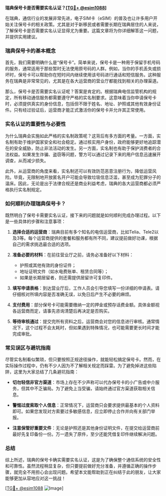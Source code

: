 **瑞典保号卡是否需要实名认证？[[TG💪+ @esim1088](https://t.me/s/esim1088)]**

在瑞典，通信行业的发展非常先进，电子SIM卡（eSIM）的普及也让许多用户开始关注保号卡的相关政策。尤其是对于新移民或者需要长期在瑞典居住的人来说，了解保号卡是否需要实名认证显得尤为重要。这篇文章将为你详细解答这一问题，并提供实用建议。

### 瑞典保号卡的基本概念

首先，我们需要明确什么是“保号卡”。简单来说，保号卡是一种用于保留手机号码的服务，通常适用于那些暂时无法使用原号码的人群。例如，当你的手机丢失或损坏时，保号卡可以帮助你在短时间内继续使用该号码进行通话和短信服务。这种服务在瑞典是非常常见的，尤其是在各大运营商的营业厅都能找到相关的办理渠道。

那么，保号卡是否需要实名认证呢？答案是肯定的。根据瑞典电信监管机构的规定，所有移动通信服务都需要遵守严格的实名制要求。这意味着当你申请保号卡时，必须提供真实的身份信息，包括但不限于姓名、地址、护照或其他有效身份证件。只有经过验证后，运营商才能正式激活你的保号卡并允许其正常使用。

### 实名认证的重要性与必要性

为什么瑞典会实施如此严格的实名制政策呢？这背后有多方面的考量。一方面，实名制有助于维护国家安全和社会稳定。通过核实用户身份，政府能够更好地追踪潜在的安全威胁，防止非法活动的发生。另一方面，实名制也有助于保护消费者的合法权益。如果发生诈骗、盗窃等问题，警方可以通过记录下来的用户信息迅速展开调查，从而减少损失。

此外，从运营商的角度来看，实名制还可以有效防范恶意注册行为，降低运营风险。毕竟，无限制地开放匿名开户可能会导致垃圾信息泛滥，甚至成为犯罪分子的温床。因此，无论是出于法律合规还是商业利益考虑，瑞典的各大运营商都必须严格执行实名制规定。

### 如何顺利办理瑞典保号卡？

既然明白了保号卡需要实名认证，接下来的问题就是如何顺利完成办理过程。以下是一些具体的步骤和注意事项：

1. **选择合适的运营商**：瑞典目前有多个知名的电信运营商，比如Telia、Tele2以及3等。每个运营商提供的套餐和服务都有所不同，建议提前做好功课，根据自己的需求挑选最合适的选项。
   
2. **准备必要的材料**：在前往营业厅之前，请务必准备好以下材料：
   - 护照或其他有效的身份证件；
   - 地址证明文件（如水电费账单、租赁合同等）；
   - 如果是长期居留者，则还需提供居留许可复印件。

3. **填写申请表格**：到达营业厅后，工作人员会引导您填写一份详细的申请表。请仔细核对所填内容是否准确无误，以免日后产生不必要的麻烦。

4. **支付费用**：部分保号卡可能需要缴纳一定的押金或预存话费金额。具体金额视各运营商而定，请事先咨询清楚后再决定是否购买。

5. **等待审核通过**：提交完所有资料之后，运营商会对您的信息进行审核。通常情况下，这个过程不会太耗时，但如果遇到特殊情况，也可能需要更长时间才能完成审批。

### 常见误区与避坑指南

尽管实名制看似繁琐，但只要按照正规途径操作，就能轻松搞定保号卡。然而，在实际操作过程中，仍有不少人因为不了解相关规定而踩雷。为了避免掉进这些陷阱，这里为大家总结了几条避坑指南：

- **切勿轻信非官方渠道**：市场上存在不少声称可以代办保号卡的小广告或中介服务，但其中不乏骗局。为了避免上当受骗，请始终通过官方渠道获取相关信息。
  
- **警惕过度索取个人信息**：正常情况下，运营商只会要求提供最基本的个人资料即可。如果您发现对方索要过多敏感信息，应立即停止合作并向有关部门举报。

- **注意保管好重要文件**：无论是护照还是其他身份证明文件，在提交给运营商前最好先复印备份一份。万一遗失了原件，至少还能凭借复印件继续解决问题。

### 总结

综上所述，瑞典的保号卡确实需要实名认证，这是为了确保整个通信系统的安全性和可靠性。虽然流程稍显复杂，但只要提前做好充分准备，并遵循正确的操作步骤，就完全不用担心会出现问题。希望本文能帮助到正在纠结于此的朋友，让大家能够更加从容地应对这一挑战！

[[TG💪+ @esim1088](https://t.me/s/esim1088) ![Image](https://i.postimg.cc/4NQfJmqS/Snipaste-2025-05-13-00-14-12.png)]